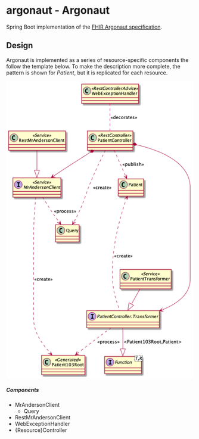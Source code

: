 # argonaut - Argonaut

Spring Boot implementation of the 
[FHIR Argonaut specification](http://www.fhir.org/guides/argonaut/r2/profiles.html).
 

## Design

Argonaut is implemented as a series of resource-specific components the follow the template below.
To make the description more complete, the pattern is shown for _Patient_, but it is replicated
for each resource.

![resource components](src/plantuml/controller-design.png)

##### Components
- MrAndersonClient 
  - Query
- RestMrAndersonClient
- WebExceptionHandler
- {Resource}Controller
